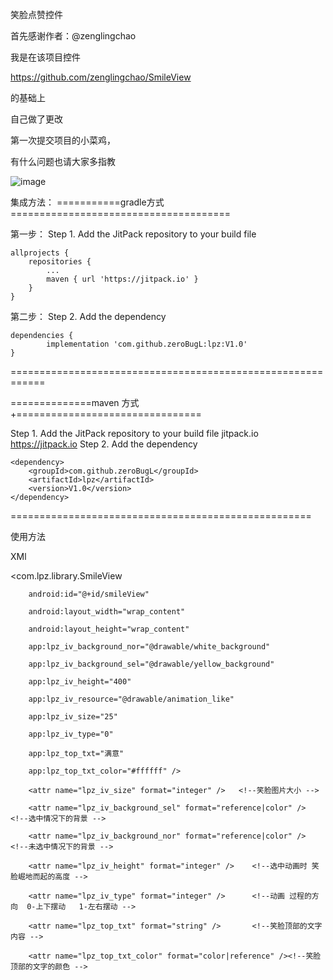 笑脸点赞控件

首先感谢作者：@zenglingchao 

我是在该项目控件

https://github.com/zenglingchao/SmileView

的基础上

自己做了更改 

第一次提交项目的小菜鸡，

有什么问题也请大家多指教


![image](https://github.com/zeroBugL/lpz/blob/master/gif/ezgif.com-video-to-gif.gif)





集成方法：
===========gradle方式 ======================================

第一步：
Step 1. Add the JitPack repository to your build file

	allprojects {
		repositories {
			...
			maven { url 'https://jitpack.io' }
		}
	}


第二步：
Step 2. Add the dependency

	dependencies {
	        implementation 'com.github.zeroBugL:lpz:V1.0'
	}
	
============================================================




==============maven 方式+================================


Step 1. Add the JitPack repository to your build file
	<repositories>
		<repository>
		    <id>jitpack.io</id>
		    <url>https://jitpack.io</url>
		</repository>
	</repositories>
Step 2. Add the dependency

	<dependency>
	    <groupId>com.github.zeroBugL</groupId>
	    <artifactId>lpz</artifactId>
	    <version>V1.0</version>
	</dependency>

====================================================



使用方法

XMl

 <com.lpz.library.SmileView
 
        android:id="@+id/smileView"
	
        android:layout_width="wrap_content"
	
        android:layout_height="wrap_content"
	
        app:lpz_iv_background_nor="@drawable/white_background"
	
        app:lpz_iv_background_sel="@drawable/yellow_background"
	
        app:lpz_iv_height="400"
	
        app:lpz_iv_resource="@drawable/animation_like"
	
        app:lpz_iv_size="25"
	
        app:lpz_iv_type="0"
	
        app:lpz_top_txt="满意"
	
        app:lpz_top_txt_color="#ffffff" />
	



  <attr name="lpz_iv_resource" format="reference" />   <!--笑脸图片资源 -->
  
        <attr name="lpz_iv_size" format="integer" />   <!--笑脸图片大小 -->
	
        <attr name="lpz_iv_background_sel" format="reference|color" />   <!--选中情况下的背景 -->
	
        <attr name="lpz_iv_background_nor" format="reference|color" />   <!--未选中情况下的背景 -->
	
        <attr name="lpz_iv_height" format="integer" />    <!--选中动画时 笑脸崛地而起的高度 -->
	
        <attr name="lpz_iv_type" format="integer" />      <!--动画 过程的方向  0-上下摆动   1-左右摆动 -->
	
        <attr name="lpz_top_txt" format="string" />       <!--笑脸顶部的文字内容 -->
	
        <attr name="lpz_top_txt_color" format="color|reference" /><!--笑脸顶部的文字的颜色 -->
	
